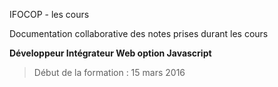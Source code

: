IFOCOP - les cours

Documentation collaborative des notes prises durant les cours

**Développeur Intégrateur Web option Javascript**

> Début de la formation : 15 mars 2016
